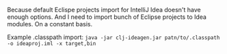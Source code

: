 Because default Eclispe projects import for IntelliJ Idea doesn't have enough options. And I need to import bunch of Eclipse projects to Idea modules. On a constant basis.

Example .classpath import: ```java -jar clj-ideagen.jar patn/to/.classpath -o ideaproj.iml -x target,bin```
